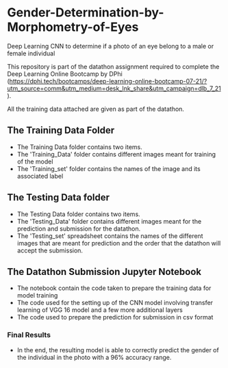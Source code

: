 # Gender-Determination-by-Morphometry-of-Eyes
Deep Learning CNN to determine if a photo of an eye belong to a male or female individual

This repository is part of the datathon assignment required to complete the Deep Learning Online Bootcamp by DPhi (https://dphi.tech/bootcamps/deep-learning-online-bootcamp-07-21/?utm_source=comm&utm_medium=desk_lnk_share&utm_campaign=dlb_7_21).

All the training data attached are given as part of the datathon.

## The Training Data Folder
* The Training Data folder contains two items.
* The 'Training_Data' folder contains different images meant for training of the model
* The 'Training_set' folder contains the names of the image and its associated label

## The Testing Data folder
* The Testing Data folder contains two items.
* The 'Testing_Data' folder contains different images meant for the prediction and submission for the datathon.
* The 'Testing_set' spreadsheet contains the names of the different images that are meant for prediction and the order that the datathon will accept the submission.

## The Datathon Submission Jupyter Notebook
* The notebook contain the code taken to prepare the training data for model training
* The code used for the setting up of the CNN model involving transfer learning of VGG 16 model and a few more additional layers
* The code used to prepare the prediction for submission in csv format 

### Final Results
* In the end, the resulting model is able to correctly predict the gender of the individual in the photo with a 96% accuracy range.

